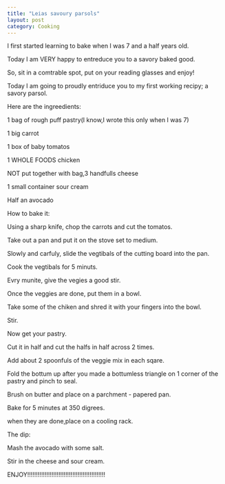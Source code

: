 ```yaml
---
title: "Leias savoury parsols"
layout: post
category: Cooking
---
```


I first started learning to bake when I was 7 and a half years old.

Today I am VERY happy to entreduce you to a savory baked good.

So, sit in a comtrable spot, put on your reading glasses and enjoy!

Today I am going to proudly entriduce you to my first working recipy; a savory parsol.

Here are the ingreedients:

1 bag of rough puff pastry(I know,I wrote this only when I was 7)

1 big carrot

1 box of baby tomatos



1 WHOLE FOODS chicken

NOT put together with bag,3 handfulls cheese

1 small container sour cream

Half an avocado

How to bake it:

Using a sharp knife, chop the carrots and cut the tomatos.

Take out a pan and put it on the stove set to medium.

Slowly and carfuly, slide the vegtibals of the cutting board into the pan.

Cook the vegtibals for 5 minuts.

Evry munite, give the vegies a good stir.

Once the veggies are done, put them in a bowl.

Take some of the chiken and shred it with your fingers into the bowl.

Stir.

Now get your pastry.

Cut it in half and cut the halfs in half across 2 times.

Add about 2 spoonfuls of the veggie mix in each sqare.

Fold the bottum up after you made a bottumless triangle on 1 corner of the pastry and pinch to seal.

Brush on butter and place on a parchment - papered pan.

Bake for 5 minutes at 350 digrees.

when they are done,place on a cooling rack.

The dip:

Mash the avocado with some salt.

Stir in the cheese and sour cream.

ENJOY!!!!!!!!!!!!!!!!!!!!!!!!!!!!!!!!!!!!!!!!!!!!!